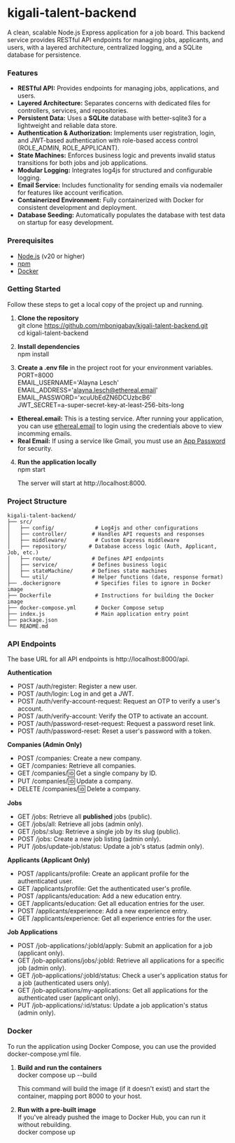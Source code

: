 # **kigali-talent-backend**

A clean, scalable Node.js Express application for a job board. This backend service provides RESTful API endpoints for managing jobs, applicants, and users, with a layered architecture, centralized logging, and a SQLite database for persistence.

### **Features**

* **RESTful API:** Provides endpoints for managing jobs, applications, and users.  
* **Layered Architecture:** Separates concerns with dedicated files for controllers, services, and repositories.  
* **Persistent Data:** Uses a **SQLite** database with better-sqlite3 for a lightweight and reliable data store.  
* **Authentication & Authorization:** Implements user registration, login, and JWT-based authentication with role-based access control (ROLE\_ADMIN, ROLE\_APPLICANT).  
* **State Machines:** Enforces business logic and prevents invalid status transitions for both jobs and job applications.  
* **Modular Logging:** Integrates log4js for structured and configurable logging.  
* **Email Service:** Includes functionality for sending emails via nodemailer for features like account verification.  
* **Containerized Environment:** Fully containerized with Docker for consistent development and deployment.  
* **Database Seeding:** Automatically populates the database with test data on startup for easy development.

### **Prerequisites**

* [Node.js](https://nodejs.org/en/) (v20 or higher)  
* [npm](https://www.npmjs.com/)  
* [Docker](https://www.docker.com/)

### **Getting Started**

Follow these steps to get a local copy of the project up and running.

1. **Clone the repository**  
   git clone https://github.com/mbonigabay/kigali-talent-backend.git  
   cd kigali-talent-backend

2. **Install dependencies**  
   npm install

3. **Create a .env file** in the project root for your environment variables.  
   PORT=8000  
   EMAIL\_USERNAME='Alayna Lesch'
   EMAIL\_ADDRESS='alayna.lesch@ethereal.email'
   EMAIL\_PASSWORD='xcuUbEdZN6DCUzbcB6'  
   JWT\_SECRET=a-super-secret-key-at-least-256-bits-long

* **Ethereal.email:** This is a testing service. After running your application, you can use [ethereal.email](https://ethereal.email/) to login using the credentials above to view incomming emails.
* **Real Email:** If using a service like Gmail, you must use an [App Password](https://support.google.com/accounts/answer/185833) for security.  
4. **Run the application locally**  
   npm start

   The server will start at http://localhost:8000.

### **Project Structure**

```
kigali-talent-backend/
├── src/
│   ├── config/             # Log4js and other configurations
│   ├── controller/        # Handles API requests and responses
│   ├── middleware/         # Custom Express middleware
│   ├── repository/       # Database access logic (Auth, Applicant, Job, etc.)
│   ├── route/             # Defines API endpoints
│   ├── service/           # Defines business logic 
│   ├── stateMachine/      # Defines state machines
│   └── util/              # Helper functions (date, response format)
├── .dockerignore           # Specifies files to ignore in Docker image
├── Dockerfile              # Instructions for building the Docker image
├── docker-compose.yml      # Docker Compose setup
├── index.js                # Main application entry point
├── package.json
└── README.md
```

### **API Endpoints**

The base URL for all API endpoints is http://localhost:8000/api.

**Authentication**

* POST /auth/register: Register a new user.  
* POST /auth/login: Log in and get a JWT.  
* POST /auth/verify-account-request: Request an OTP to verify a user's account.  
* POST /auth/verify-account: Verify the OTP to activate an account.  
* POST /auth/password-reset-request: Request a password reset link.  
* POST /auth/password-reset: Reset a user's password with a token.

**Companies (Admin Only)**

* POST /companies: Create a new company.  
* GET /companies: Retrieve all companies.  
* GET /companies/:id: Get a single company by ID.  
* PUT /companies/:id: Update a company.  
* DELETE /companies/:id: Delete a company.

**Jobs**

* GET /jobs: Retrieve all **published** jobs (public).  
* GET /jobs/all: Retrieve all jobs (admin only).  
* GET /jobs/:slug: Retrieve a single job by its slug (public).  
* POST /jobs: Create a new job listing (admin only).  
* PUT /jobs/update-job/status: Update a job's status (admin only).

**Applicants (Applicant Only)**

* POST /applicants/profile: Create an applicant profile for the authenticated user.  
* GET /applicants/profile: Get the authenticated user's profile.  
* POST /applicants/education: Add a new education entry.  
* GET /applicants/education: Get all education entries for the user.  
* POST /applicants/experience: Add a new experience entry.  
* GET /applicants/experience: Get all experience entries for the user.

**Job Applications**

* POST /job-applications/:jobId/apply: Submit an application for a job (applicant only).  
* GET /job-applications/jobs/:jobId: Retrieve all applications for a specific job (admin only).  
* GET /job-applications/:jobId/status: Check a user's application status for a job (authenticated users only).  
* GET /job-applications/my-applications: Get all applications for the authenticated user (applicant only).  
* PUT /job-applications/:id/status: Update a job application's status (admin only).

### **Docker**

To run the application using Docker Compose, you can use the provided docker-compose.yml file.

1. **Build and run the containers**  
   docker compose up \--build

   This command will build the image (if it doesn't exist) and start the container, mapping port 8000 to your host.  
2. **Run with a pre-built image**  
   If you've already pushed the image to Docker Hub, you can run it without rebuilding.  
   docker compose up  
